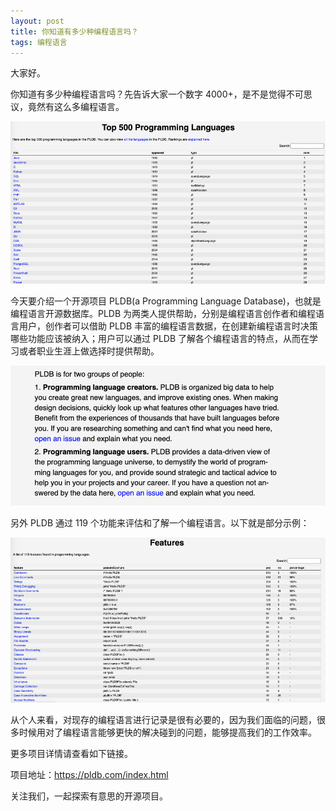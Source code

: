 ```yaml
---
layout: post
title: 你知道有多少种编程语言吗？
tags: 编程语言
---
```


大家好。

你知道有多少种编程语言吗？先告诉大家一个数字 4000+，是不是觉得不可思议，竟然有这么多编程语言。

![image-20221127211735384](https://raw.githubusercontent.com/ZhuPeng/pic/master/images/compress_image-20221127211735384.png)

今天要介绍一个开源项目 PLDB(a Programming Language Database)，也就是编程语言开源数据库。PLDB 为两类人提供帮助，分别是编程语言创作者和编程语言用户，创作者可以借助 PLDB 丰富的编程语言数据，在创建新编程语言时决策哪些功能应该被纳入；用户可以通过 PLDB 了解各个编程语言的特点，从而在学习或者职业生涯上做选择时提供帮助。

![image-20221127211904250](https://raw.githubusercontent.com/ZhuPeng/pic/master/images/compress_image-20221127211904250.png)

另外 PLDB 通过 119 个功能来评估和了解一个编程语言。以下就是部分示例：

![image-20221127212207752](https://raw.githubusercontent.com/ZhuPeng/pic/master/images/compress_image-20221127212207752.png)

从个人来看，对现存的编程语言进行记录是很有必要的，因为我们面临的问题，很多时候用对了编程语言能够更快的解决碰到的问题，能够提高我们的工作效率。

更多项目详情请查看如下链接。

项目地址：https://pldb.com/index.html


关注我们，一起探索有意思的开源项目。
